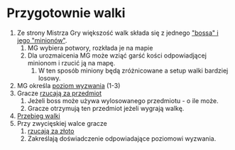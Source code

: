 # Przygotownie walki

1. Ze strony Mistrza Gry większość walk składa się z jednego ["bossa" i jego "minionów"](docs/boss-i-miniony.md). 
   1. MG wybiera potwory, rozkłada je na mapie
   2. Dla urozmaicenia MG może wziąć garść kości odpowiadjącej minionom i rzucić ją na mapę.
      1. W ten sposób miniony będą zróżnicowane a setup walki bardziej losowy.
2. MG określa [poziom wyzwania](docs/poziom-wyzwania.md) (1-3)
3. Gracze [rzucają za przedmiot](docs/rzut-na-skarb.md)
   1. Jeżeli boss może używa wylosowanego przedmiotu - o ile może.
   2. Gracze otrzymują ten przedmiot jeżeli wygrają walkę.
4. [Przebieg walki](docs/przebieg-walki.md)
5. Przy zwycięskiej walce gracze
   1. [rzucają za złoto](docs/rzut-na-skarb.md)
   2. Zakreślają doświadczenie odpowiadające poziomowi wyzwania.

